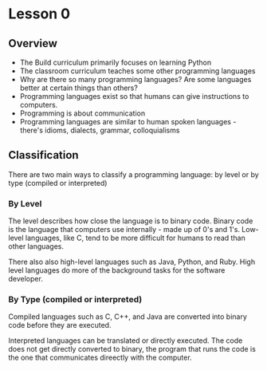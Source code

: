 # Lesson 0

## Overview

- The Build curriculum primarily focuses on learning Python
- The classroom curriculum teaches some other programming languages
- Why are there so many programming languages? Are some languages better at certain things than others?
- Programming languages exist so that humans can give instructions to computers. 
- Programming is about communication
- Programming languages are similar to human spoken languages - there's idioms, dialects, grammar, colloquialisms

## Classification
There are two main ways to classify a programming language: by level or by type (compiled or interpreted)

### By Level
The level describes how close the language is to binary code. Binary code is the
language that computers use internally - made up of 0's and 1's. Low-level
languages, like C, tend to be more difficult for humans to read than other
languages. 

There also also high-level languages such as Java, Python, and Ruby.
High level languages do more of the background tasks for the software developer.

### By Type (compiled or interpreted)
Compiled languages such as C, C++, and Java are converted into binary code
before they are executed.

Interpreted languages can be translated or directly
executed. The code does not get directly converted to binary, the program that
runs the code is the one that communicates direectly with the computer. 
